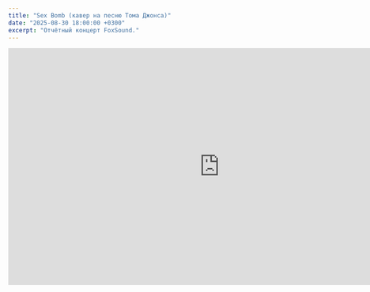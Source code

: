 ```yaml
---
title: "Sex Bomb (кавер на песню Тома Джонса)"
date: "2025-08-30 18:00:00 +0300"
excerpt: "Отчётный концерт FoxSound."
---
```



<div class="video-wrapper">
  <iframe src="https://vk.com/video_ext.php?oid=-226124872&id=456239056&hd=2&autoplay=1" width="853" height="480" allow="autoplay; encrypted-media; fullscreen; picture-in-picture; screen-wake-lock;" frameborder="0" allowfullscreen></iframe>
</div>
